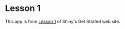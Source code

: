 # Lesson 1

This app is from [Lesson 1](https://shiny.posit.co/r/getstarted/shiny-basics/lesson1/) of Shiny's Get Started web site.

